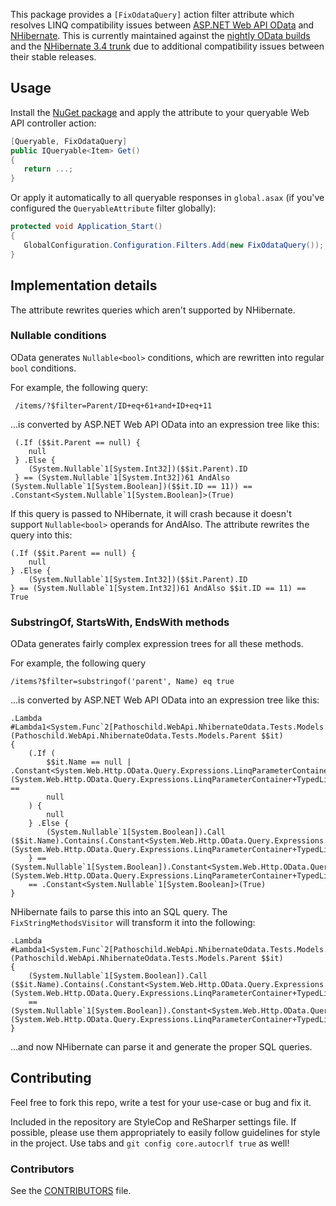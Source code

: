 This package provides a `[FixOdataQuery]` action filter attribute which resolves LINQ compatibility issues between [ASP.NET Web API OData] and [NHibernate]. This is currently maintained against the [nightly OData builds] and the [NHibernate 3.4 trunk] due to additional compatibility issues between their stable releases.

## Usage
Install the [NuGet package] and apply the attribute to your queryable Web API controller action:

```c#
[Queryable, FixOdataQuery]
public IQueryable<Item> Get()
{
   return ...;
}
```

Or apply it automatically to all queryable responses in `global.asax` (if you've configured the `QueryableAttribute` filter globally):

```c#
protected void Application_Start()
{
   GlobalConfiguration.Configuration.Filters.Add(new FixOdataQuery());
}
```

## Implementation details
The attribute rewrites queries which aren't supported by NHibernate.

### Nullable conditions
OData generates `Nullable<bool>` conditions, which are rewritten into regular `bool` conditions.

For example, the following query:

     /items/?$filter=Parent/ID+eq+61+and+ID+eq+11

...is converted by ASP.NET Web API OData into an expression tree like this:

     (.If ($$it.Parent == null) {
        null
     } .Else {
        (System.Nullable`1[System.Int32])($$it.Parent).ID
     } == (System.Nullable`1[System.Int32])61 AndAlso (System.Nullable`1[System.Boolean])($$it.ID == 11)) == .Constant<System.Nullable`1[System.Boolean]>(True)

If this query is passed to NHibernate, it will crash because it doesn't support `Nullable<bool>` operands for AndAlso. The attribute rewrites the query into this:

    (.If ($$it.Parent == null) {
        null
    } .Else {
        (System.Nullable`1[System.Int32])($$it.Parent).ID
    } == (System.Nullable`1[System.Int32])61 AndAlso $$it.ID == 11) == True

### SubstringOf, StartsWith, EndsWith methods

OData generates fairly complex expression trees for all these methods.

For example, the following query

    /items?$filter=substringof('parent', Name) eq true

...is converted by ASP.NET Web API OData into an expression tree like this:

	.Lambda #Lambda1<System.Func`2[Pathoschild.WebApi.NhibernateOdata.Tests.Models.Parent,System.Boolean]>(Pathoschild.WebApi.NhibernateOdata.Tests.Models.Parent $$it)
	{
	    (.If (
	        $$it.Name == null | .Constant<System.Web.Http.OData.Query.Expressions.LinqParameterContainer+TypedLinqParameterContainer`1[System.String]>(System.Web.Http.OData.Query.Expressions.LinqParameterContainer+TypedLinqParameterContainer`1[System.String]).TypedProperty ==
	        null
	    ) {
	        null
	    } .Else {
	        (System.Nullable`1[System.Boolean]).Call ($$it.Name).Contains(.Constant<System.Web.Http.OData.Query.Expressions.LinqParameterContainer+TypedLinqParameterContainer`1[System.String]>(System.Web.Http.OData.Query.Expressions.LinqParameterContainer+TypedLinqParameterContainer`1[System.String]).TypedProperty)
	    } == (System.Nullable`1[System.Boolean]).Constant<System.Web.Http.OData.Query.Expressions.LinqParameterContainer+TypedLinqParameterContainer`1[System.Boolean]>(System.Web.Http.OData.Query.Expressions.LinqParameterContainer+TypedLinqParameterContainer`1[System.Boolean]).TypedProperty)
	    == .Constant<System.Nullable`1[System.Boolean]>(True)
    }

NHibernate fails to parse this into an SQL query. The `FixStringMethodsVisitor` will transform it into the following:

    .Lambda #Lambda1<System.Func`2[Pathoschild.WebApi.NhibernateOdata.Tests.Models.Parent,System.Boolean]>(Pathoschild.WebApi.NhibernateOdata.Tests.Models.Parent $$it)
    {
        (System.Nullable`1[System.Boolean]).Call ($$it.Name).Contains(.Constant<System.Web.Http.OData.Query.Expressions.LinqParameterContainer+TypedLinqParameterContainer`1[System.String]>(System.Web.Http.OData.Query.Expressions.LinqParameterContainer+TypedLinqParameterContainer`1[System.String]).TypedProperty)
        == (System.Nullable`1[System.Boolean]).Constant<System.Web.Http.OData.Query.Expressions.LinqParameterContainer+TypedLinqParameterContainer`1[System.Boolean]>(System.Web.Http.OData.Query.Expressions.LinqParameterContainer+TypedLinqParameterContainer`1[System.Boolean]).TypedProperty
    }

...and now NHibernate can parse it and generate the proper SQL queries.
    
[ASP.NET Web API OData]: http://www.asp.net/web-api/overview/odata-support-in-aspnet-web-api
[NHibernate]: http://nhforge.org/
[nightly OData builds]: http://www.myget.org/gallery/aspnetwebstacknightly
[NHibernate 3.4 trunk]: https://github.com/nhibernate/nhibernate-core
[NuGet package]: https://nuget.org/packages/Pathoschild.WebApi.NHibernate-OData

## Contributing

Feel free to fork this repo, write a test for your use-case or bug and fix it.

Included in the repository are StyleCop and ReSharper settings file. If possible, please use them appropriately
to easily follow guidelines for style in the project. Use tabs and `git config core.autocrlf true` as well!

### Contributors

See the [CONTRIBUTORS](CONTRIBUTORS.md) file.